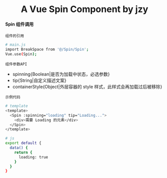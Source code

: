 <h1 align="center">
  A Vue Spin Component by jzy
</h1>

#### Spin 组件调用

`组件的引用`

```bash
# main.js
import BreakSpace from '@/Spin/Spin';
Vue.use(Spin);
```

`组件参数API`

- spinning{Boolean|是否为加载中状态，必选参数}
- tip{String|自定义描述文案}
- containerStyle{Object|外层容器的 style 样式，此样式会再加载过后被移除}

`示例代码`

```bash
# template
<template>
  <Spin :spinning="loading" tip="Loading...">
    <div>需要 Loading 的元素</div>
  </Spin>
</template>

# js
export default {
  data() {
    return {
      loading: true
    }
  }
}
```
